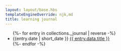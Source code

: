 ```yaml
---
layout: layout/base.hbs
templateEngineOverride: njk,md
title: learning journal
---
```

<ul class=" mx-6">
{%- for entry in collections._journal | reverse -%}
    <li>
        <span class="text-gray-600 text-xs">{{entry.date | short_date }}</span>
        <a href="{{ entry.url }}" class="text-xl border-b border-gray-500 text-blue-600">{{ entry.data.title }}</a>
    </li>
{%- endfor -%}
</ul>

